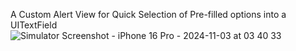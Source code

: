 A Custom Alert View for Quick Selection of Pre-filled options into a UITextField
![Simulator Screenshot - iPhone 16 Pro - 2024-11-03 at 03 40 33](https://github.com/user-attachments/assets/aa3a265c-9436-44cf-86f3-b3c2ee4046bd)
